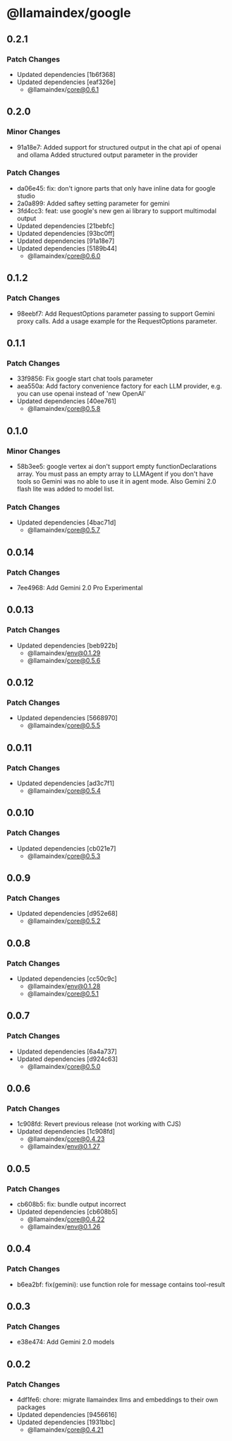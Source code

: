 # @llamaindex/google

## 0.2.1

### Patch Changes

- Updated dependencies [1b6f368]
- Updated dependencies [eaf326e]
  - @llamaindex/core@0.6.1

## 0.2.0

### Minor Changes

- 91a18e7: Added support for structured output in the chat api of openai and ollama
  Added structured output parameter in the provider

### Patch Changes

- da06e45: fix: don't ignore parts that only have inline data for google studio
- 2a0a899: Added saftey setting parameter for gemini
- 3fd4cc3: feat: use google's new gen ai library to support multimodal output
- Updated dependencies [21bebfc]
- Updated dependencies [93bc0ff]
- Updated dependencies [91a18e7]
- Updated dependencies [5189b44]
  - @llamaindex/core@0.6.0

## 0.1.2

### Patch Changes

- 98eebf7: Add RequestOptions parameter passing to support Gemini proxy calls.
  Add a usage example for the RequestOptions parameter.

## 0.1.1

### Patch Changes

- 33f9856: Fix google start chat tools parameter
- aea550a: Add factory convenience factory for each LLM provider, e.g. you can use openai instead of 'new OpenAI'
- Updated dependencies [40ee761]
  - @llamaindex/core@0.5.8

## 0.1.0

### Minor Changes

- 58b3ee5: google vertex ai don't support empty functionDeclarations array. You must pass an empty array to LLMAgent if you don't have tools so Gemini was no able to use it in agent mode. Also Gemini 2.0 flash lite was added to model list.

### Patch Changes

- Updated dependencies [4bac71d]
  - @llamaindex/core@0.5.7

## 0.0.14

### Patch Changes

- 7ee4968: Add Gemini 2.0 Pro Experimental

## 0.0.13

### Patch Changes

- Updated dependencies [beb922b]
  - @llamaindex/env@0.1.29
  - @llamaindex/core@0.5.6

## 0.0.12

### Patch Changes

- Updated dependencies [5668970]
  - @llamaindex/core@0.5.5

## 0.0.11

### Patch Changes

- Updated dependencies [ad3c7f1]
  - @llamaindex/core@0.5.4

## 0.0.10

### Patch Changes

- Updated dependencies [cb021e7]
  - @llamaindex/core@0.5.3

## 0.0.9

### Patch Changes

- Updated dependencies [d952e68]
  - @llamaindex/core@0.5.2

## 0.0.8

### Patch Changes

- Updated dependencies [cc50c9c]
  - @llamaindex/env@0.1.28
  - @llamaindex/core@0.5.1

## 0.0.7

### Patch Changes

- Updated dependencies [6a4a737]
- Updated dependencies [d924c63]
  - @llamaindex/core@0.5.0

## 0.0.6

### Patch Changes

- 1c908fd: Revert previous release (not working with CJS)
- Updated dependencies [1c908fd]
  - @llamaindex/core@0.4.23
  - @llamaindex/env@0.1.27

## 0.0.5

### Patch Changes

- cb608b5: fix: bundle output incorrect
- Updated dependencies [cb608b5]
  - @llamaindex/core@0.4.22
  - @llamaindex/env@0.1.26

## 0.0.4

### Patch Changes

- b6ea2bf: fix(gemini): use function role for message contains tool-result

## 0.0.3

### Patch Changes

- e38e474: Add Gemini 2.0 models

## 0.0.2

### Patch Changes

- 4df1fe6: chore: migrate llamaindex llms and embeddings to their own packages
- Updated dependencies [9456616]
- Updated dependencies [1931bbc]
  - @llamaindex/core@0.4.21
